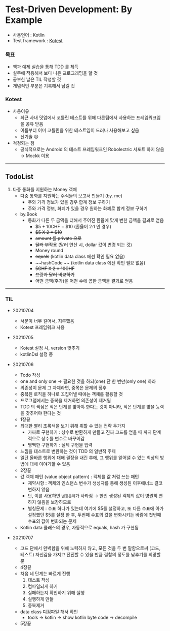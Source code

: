 # Test-Driven Development: By Example

- 사용언어 : Kotlin
- Test framework : [Kotest](https://kotest.io/docs/quickstart/)

### 목표

- 책과 예제 실습을 통해 TDD 를 체득
- 실무에 적용해서 보다 나은 프로그래밍을 할 것
- 공부한 날은 TIL 작성할 것
- 개념적인 부분은 기록해서 남길 것

### Kotest

- 사용이유
    - 최근 사내 밋업에서 코틀린 테스트를 위해 다른팀에서 사용하는 프레임워크임을 공유 받음
    - 이름부터 이미 코틀린을 위한 테스트임이 드러나 사용해보고 싶음
    - 신기술 😄
- 걱정되는 점
    - 공식적으로는 Android 의 테스트 프레임워크인 Robolectric 서포트 하지 않음 → Mockk 이용


---

## TodoList

1. 다중 통화를 지원하는 Money 객체
    - 다중 통화를 지원하는 주식들의 보고서 만들기 (by. me)
        - 주와 가격 정보가 있을 경우 합계 정보 구하기
        - 주와 가격 정보, 화폐가 있을 경우 원하는 화폐로 합계 정보 구하기
    - by.Book
        - 통화가 다른 두 금액을 더해서 주어진 환율에 맞게 변한 금액을 결과로 얻음
            - $5 + 10CHF = $10 (환율이 2:1 인 경우)
            - ~~$5 X 2 = $10~~
            - ~~amount 를 private 으로~~
            - ~~달러 부작용~~ (달러 연산 시, dollar 값이 변경 되는 것)
            - Money round
            - ~~equals~~ (kotlin data class 에선 확인 필요 없음)
            - ~~hashCode ~~ (kotlin data class 에선 확인 필요 없음)
            - ~~5CHF X 2 = 10CHF~~
            - ~~프랑과 달러 비교하기~~
          - 어떤 금액(주가)을 어떤 수에 곱한 금액을 결과로 얻음
---

### TIL

- 20210704
    - 서문이 너무 길어서, 지루했음
    - Kotest 프레임워크 사용
    
- 20210705
    - Kotest 설정 시, version 맞추기
    - kotlinDsl 설정 중

- 20210706
    - Todo 작성
    - one and only one → 필요한 것을 하되(one) 단 한 번만(only one) 하라
    - 의존성이 문제 그 자체라면, 중목은 문제의 징후
    - 중복된 로직을 하나로 끄집어낼 때에는 객체를 활용할 것
    - 프로그램에서는 중복을 제거하면 의존성이 제거됨
    - TDD 의 색심은 작은 단계를 밟아야 한다는 것이 아니라, 작은 단계를 밟을 능력을 갖추어야 한다는 것
    - 1장끝
    - 최대한 빨리 초록색을 보기 위해 취할 수 있는 전략 두가지
        - 가짜로 구현하기 : 상수로 반환하게 만들고 진짜 코드를 얻을 때 까지 단계적으로 상수를 변수로 바꾸어감
        - 명백한 구현하기 : 실제 구현을 입력
    - 느낌을 테스트로 변환하는 것이 TDD 의 일반적 주제
    - 일단 올바른 행위에 대해 결정을 내린 후에, 그 행위를 얻어낼 수 있는 최상의 방법에 대해 이야기할 수 있음
    - 2장끝
    - 값 객체 패턴 (value object pattern) : 객체를 값 처럼 쓰는 패턴
        - 제약사항 : 객체의 인스턴스 변수가 생성자를 통해 생성된 이후에너느 결코 변하지 않음
        - 단, 이를 사용하면 `별칭문제`가 사라짐 → 한번 생성된 객체의 값이 영원히 변하지 않음을 보장하므로
        - 별칭문제 : 수표 하나가 있는데 여기에 $5를 설정하고, 또 다른 수표에 아가 설정했던 $5를 설정 한 후, 두번째 수표의 값을 변화시키는 바람에 첫번째 수표의 값이 변화되는 문제
    - Kotlin data 클래스의 경우, 자동적으로 equals, hash 가 구현됨
    
- 20210707
    - 코드 단에서 완벽함을 위해 노력하지 않고, 모든 것을 두 번 말함으로써 (코드, 테스트) 자신감을 가지고 전진할 수 있을 만큼 결함의 정도를 낮추기를 희망할 뿐
    - 4장끝
    - 처음 네 단계는 빠르게 진행
        1. 테스트 작성
        2. 컴파일되게 하기
        3. 실패하는지 확인하기 위해 실행
        4. 실행하게 만듦
        5. 중북제거
    - data class 디컴파일 해서 확인
        - tools → kotlin → show kotlin byte code → decompile
    - 5장끝